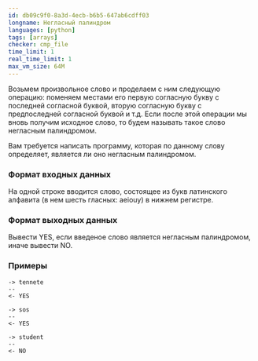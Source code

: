 ```yaml
---
id: db09c9f0-8a3d-4ecb-b6b5-647ab6cdff03
longname: Негласный палиндром
languages: [python]
tags: [arrays]
checker: cmp_file
time_limit: 1
real_time_limit: 1
max_vm_size: 64M
---
```



Возьмем произвольное слово и проделаем с ним следующую операцию: поменяем местами его первую согласную букву с 
последней согласной буквой, вторую согласную букву с предпоследней согласной буквой и т.д. 
Если после этой операции мы вновь получим исходное слово, то будем называть такое слово негласным палиндромом. 

Вам требуется написать программу, которая по данному слову определяет, является ли оно негласным палиндромом.

### Формат входных данных

На одной строке вводится слово, состоящее из букв латинского алфавита (в нем шесть гласных: aeiouy) в нижнем регистре.

### Формат выходных данных

Вывести YES, если введеное слово является негласным палиндромом, иначе вывести NO.

### Примеры

```
-> tennete
--
<- YES
```

```
-> sos
--
<- YES
```

```
-> student
--
<- NO
```

